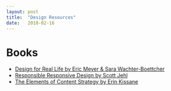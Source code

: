 ```yaml
---
layout: post
title:  "Design Resources"
date:   2018-02-16
---
```



# Books
- [Design for Real Life by Eric Meyer & Sara Wachter-Boettcher](https://abookapart.com/products/design-for-real-life)
- [Responsible Responsive Design by Scott Jehl](https://abookapart.com/products/responsible-responsive-design)
- [The Elements of Content Strategy by Erin Kissane](https://abookapart.com/products/the-elements-of-content-strategy)


 